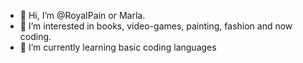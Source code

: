 - 👋 Hi, I’m @RoyaIPain or Marla.
- 👀 I’m interested in books, video-games, painting, fashion and now coding.
- 🌱 I’m currently learning basic coding languages

<!---
RoyaIPain/RoyaIPain is a ✨ special ✨ repository because its `README.md` (this file) appears on your GitHub profile.
You can click the Preview link to take a look at your changes.
--->
